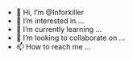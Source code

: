 - 👋 Hi, I’m @Inforkiller
- 👀 I’m interested in ...
- 🌱 I’m currently learning ...
- 💞️ I’m looking to collaborate on ...
- 📫 How to reach me ...

<!---
Inforkiller/Inforkiller is a ✨ special ✨ repository because its `README.md` (this file) appears on your GitHub profile.
You can click the Preview link to take a look at your changes.
--->
